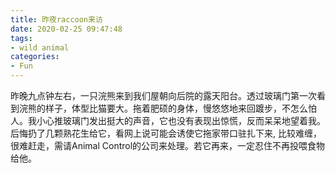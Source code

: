 ```yaml
---
title: 昨夜raccoon来访
date: 2020-02-25 09:47:48
tags:
- wild animal
categories:
- Fun
---
```


昨晚九点钟左右，一只浣熊来到我们屋朝向后院的露天阳台。透过玻璃门第一次看到浣熊的样子，体型比猫要大。拖着肥硕的身体，慢悠悠地来回踱步，不怎么怕人。我小心推玻璃门发出挺大的声音，它也没有表现出惊慌，反而呆呆地望着我。后悔扔了几颗熟花生给它，看网上说可能会诱使它拖家带口驻扎下来, 比较难缠，很难赶走，需请Animal Control的公司来处理。若它再来，一定忍住不再投喂食物给他。
